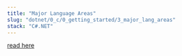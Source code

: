 ```yaml
---
title: "Major Language Areas"
slug: "dotnet/0_c/0_getting_started/3_major_lang_areas"
stack: "C#.NET"
---
```


[read here](https://learn.microsoft.com/en-us/dotnet/csharp/tour-of-csharp/features)